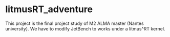litmusRT_adventure
==================

This project is the final project study of M2 ALMA master (Nantes university). We have to modify JetBench to works under a litmus^RT kernel.
